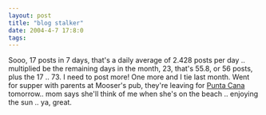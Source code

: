 ```yaml
---
layout: post
title: "blog stalker"
date: 2004-4-7 17:8:0
tags: 
---
```


Sooo, 17 posts in 7 days, that's a daily average of 2.428 posts per day .. multiplied be the remaining days in the month, 23, that's 55.8, or 56 posts, plus the 17 .. 73. I need to post more! One more and I tie last month. Went for supper with parents at Mooser's pub, they're leaving for [Punta Cana][1] tomorrow.. mom says she'll think of me when she's on the beach .. enjoying the sun .. ya, great.





   [1]: http://www.puntacana.com/
